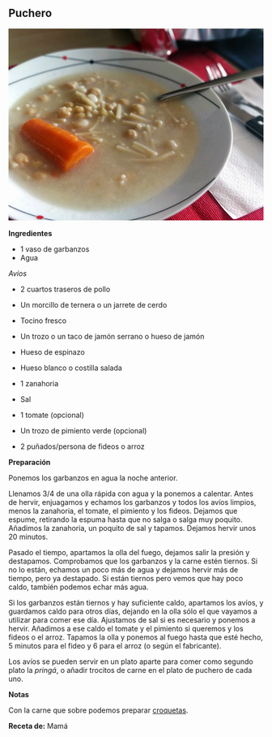 ## Puchero

![Puchero](../../uploads/images/puchero.jpg "Puchero")

**Ingredientes**

- 1 vaso de garbanzos
- Agua

*Avíos*

- 2 cuartos traseros de pollo
- Un morcillo de ternera o un jarrete de cerdo
- Tocino fresco
- Un trozo o un taco de jamón serrano o hueso de jamón
- Hueso de espinazo
- Hueso blanco o costilla salada

- 1 zanahoria
- Sal
- 1 tomate (opcional)
- Un trozo de pimiento verde (opcional)
- 2 puñados/persona de fideos o arroz

**Preparación**

Ponemos los garbanzos en agua la noche anterior.

Llenamos 3/4 de una olla rápida con agua y la ponemos a calentar. Antes de hervir, enjuagamos y echamos los garbanzos y todos los avíos limpios, menos la zanahoria, el tomate, el pimiento y los fideos. Dejamos que espume, retirando la espuma hasta que no salga o salga muy poquito. Añadimos la zanahoria, un poquito de sal y tapamos. Dejamos hervir unos 20 minutos. 

Pasado el tiempo, apartamos la olla del fuego, dejamos salir la presión y destapamos. Comprobamos que los garbanzos y la carne estén tiernos. Si no lo están, echamos un poco más de agua y dejamos hervir más de tiempo, pero ya destapado. Si están tiernos pero vemos que hay poco caldo, también podemos echar más agua. 

Si los garbanzos están tiernos y hay suficiente caldo, apartamos los avíos, y guardamos caldo para otros días, dejando en la olla sólo el que vayamos a utilizar para comer ese día. Ajustamos de sal si es necesario y ponemos a hervir. Añadimos a ese caldo el tomate y el pimiento si queremos y los fideos o el arroz. Tapamos la olla y ponemos al fuego hasta que esté hecho, 5 minutos para el fideo y 6 para el arroz (o según el fabricante).

Los avíos se pueden servir en un plato aparte para comer como segundo plato la *pringá*, o añadir trocitos de carne en el plato de puchero de cada uno.

**Notas**

Con la carne que sobre podemos preparar [croquetas](croquetas.md).

**Receta de:** Mamá
